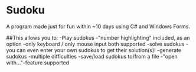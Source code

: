 # Sudoku

A program made just for fun within ~10 days using C# and Windows Forms.

##This allows you to:
-Play sudokus
  -"number highlighting" included, as an option
  -only keyboard / only mouse input both supported
-solve sudokus
  -you can even enter your own sudokus to get their solution(s)!
-generate sudokus
  -multiple difficulties
-save/load sudokus to/from a file
  -"open with..."-feature supported
